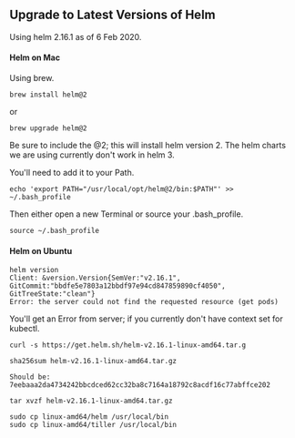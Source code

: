 ## Upgrade to Latest Versions of Helm

Using helm 2.16.1 as of 6 Feb 2020.

#### Helm on Mac 

Using brew.

```
brew install helm@2
```

or

```
brew upgrade helm@2
```

Be sure to include the @2; this will install helm version 2.  The helm charts we are using currently don't work in helm 3.

You'll need to add it to your Path.

```
echo 'export PATH="/usr/local/opt/helm@2/bin:$PATH"' >> ~/.bash_profile
```

Then either open a new Terminal or source your .bash_profile.  

```
source ~/.bash_profile
``` 


#### Helm on Ubuntu

```
helm version
Client: &version.Version{SemVer:"v2.16.1", GitCommit:"bbdfe5e7803a12bbdf97e94cd847859890cf4050", GitTreeState:"clean"}
Error: the server could not find the requested resource (get pods)  
```

You'll get an Error from server; if you currently don't have context set for kubectl.


```
curl -s https://get.helm.sh/helm-v2.16.1-linux-amd64.tar.g

sha256sum helm-v2.16.1-linux-amd64.tar.gz

Should be: 7eebaaa2da4734242bbcdced62cc32ba8c7164a18792c8acdf16c77abffce202

tar xvzf helm-v2.16.1-linux-amd64.tar.gz

sudo cp linux-amd64/helm /usr/local/bin
sudo cp linux-amd64/tiller /usr/local/bin
```

